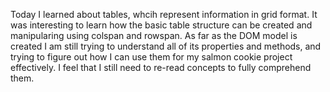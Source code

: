 Today I learned about tables, whcih represent information in grid format. It was interesting to learn how the basic table structure can be created and manipularing using colspan and rowspan. As far as the DOM model is created I am still trying to understand all of its properties and methods, and trying to figure out how I can use them for my salmon cookie project effectively. I feel that I still need to re-read concepts to fully comprehend them.
